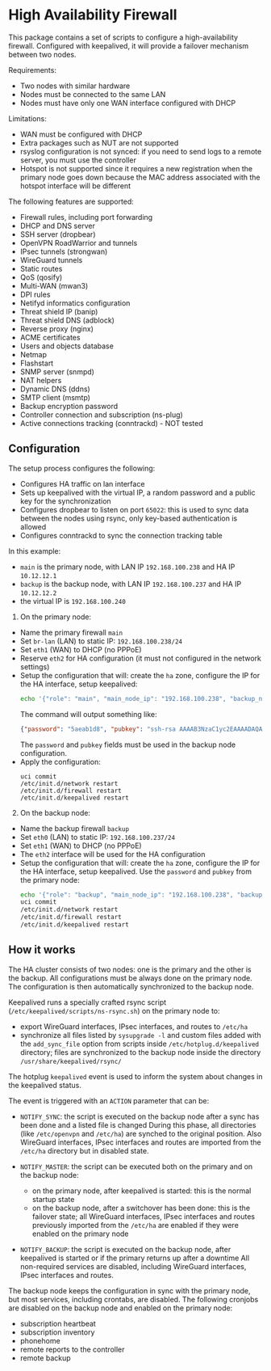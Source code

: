# High Availability Firewall

This package contains a set of scripts to configure a high-availability firewall.
Configured with keepalived, it will provide a failover mechanism between two nodes.

Requirements:

- Two nodes with similar hardware
- Nodes must be connected to the same LAN
- Nodes must have only one WAN interface configured with DHCP

Limitations:

- WAN must be configured with DHCP
- Extra packages such as NUT are not supported
- rsyslog configuration is not synced: if you need to send logs to a remote server, you must use the controller
- Hotspot is not supported since it requires a new registration when the primary node goes down because the MAC address associated with the hotspot interface will be different

The following features are supported:

- Firewall rules, including port forwarding
- DHCP and DNS server
- SSH server (dropbear)
- OpenVPN RoadWarrior and tunnels
- IPsec tunnels (strongwan)
- WireGuard tunnels
- Static routes
- QoS (qosify)
- Multi-WAN (mwan3)
- DPI rules
- Netifyd informatics configuration
- Threat shield IP (banip)
- Threat shield DNS (adblock)
- Reverse proxy (nginx)
- ACME certificates
- Users and objects database
- Netmap
- Flashstart
- SNMP server (snmpd)
- NAT helpers
- Dynamic DNS (ddns)
- SMTP client (msmtp)
- Backup encryption password
- Controller connection and subscription (ns-plug)
- Active connections tracking (conntrackd) - NOT tested

## Configuration

The setup process configures the following:
- Configures HA traffic on lan interface
- Sets up keepalived with the virtual IP, a random password and a public key for the synchronization
- Configures dropbear to listen on port `65022`: this is used to sync data between the nodes using rsync, only
  key-based authentication is allowed
- Configures conntrackd to sync the connection tracking table

In this example:
- `main` is the primary node, with LAN IP `192.168.100.238` and HA IP `10.12.12.1`
- `backup` is the backup node, with LAN IP `192.168.100.237` and HA IP `10.12.12.2`
- the virtual IP is `192.168.100.240`

1. On the primary node:
  - Name the primary firewall `main`
  - Set `br-lan` (LAN) to static IP: `192.168.100.238/24`
  - Set `eth1` (WAN) to DHCP (no PPPoE)
  - Reserve `eth2` for HA configuration (it must not configured in the network settings)
  - Setup the configuration that will: create the `ha` zone, configure the IP for the HA interface, setup keepalived:
    ```sh
    echo '{"role": "main", "main_node_ip": "192.168.100.238", "backup_node_ip": "192.168.100.239", "virtual_ip": "192.168.100.240/24"}' | /usr/libexec/rpcd/ns.ha call setup
    ```
    The command will output something like:
    ```json
    {"password": "5aeab1d8", "pubkey": "ssh-rsa AAAAB3NzaC1yc2EAAAADAQABAAABAQDF7MYY8vfgE/JgJT8mOejwIhB4UYKS4g/QSA7fwntCbN0LQ3nTA6LO3AzqhUCHd6LBS5P9aefTqDcG+cJQiGbXReqX1z4trQGs7QkBLbjlXb2Vock17UIGbm5ao8jyPsD4ADNdMF8p0S2xDvnfsOh7MXLy5N7QZGp1G3ISB6JVw0mdCn3GXYg1X9XB7Pqu0OJm7+n2SJvA1KXn9fKUDX92U1fGQcid05C3yRBS5QXB7VAAP55KKYp4RmQMCOcJDhDoHGB6Ia/fTxfhnLdXJcAHU2MTtyaEY7NWoPjKZ3769GIu4KLLDPB8aH9emg23Mej+eiMRIg0vFXsaJWVPuZzj root@primary"}
    ```
    The `password` and `pubkey` fields must be used in the backup node configuration.
  - Apply the configuration:
    ```
    uci commit
    /etc/init.d/network restart
    /etc/init.d/firewall restart
    /etc/init.d/keepalived restart
    ```

2. On the backup node:
  - Name the backup firewall `backup`
  - Set `eth0` (LAN) to static IP: `192.168.100.237/24`
  - Set `eth1` (WAN) to DHCP (no PPPoE)
  - The `eth2` interface will be used for the HA configuration
  - Setup the configuration that will: create the `ha` zone, configure the IP for the HA interface, setup keepalived. Use the `password` and `pubkey` from the primary node:
    ```sh
    echo '{"role": "backup", "main_node_ip": "192.168.100.238", "backup_node_ip": "192.168.100.239", "virtual_ip": "192.168.100.240/24", "password": "5aeab1d8", "pubkey": "ssh-rsa AAAAB3NzaC1yc2EAAAADAQABAAABAQDF7MYY8vfgE/JgJT8mOejwIhB4UYKS4g/QSA7fwntCbN0LQ3nTA6LO3AzqhUCHd6LBS5P9aefTqDcG+cJQiGbXReqX1z4trQGs7QkBLbjlXb2Vock17UIGbm5ao8jyPsD4ADNdMF8p0S2xDvnfsOh7MXLy5N7QZGp1G3ISB6JVw0mdCn3GXYg1X9XB7Pqu0OJm7+n2SJvA1KXn9fKUDX92U1fGQcid05C3yRBS5QXB7VAAP55KKYp4RmQMCOcJDhDoHGB6Ia/fTxfhnLdXJcAHU2MTtyaEY7NWoPjKZ3769GIu4KLLDPB8aH9emg23Mej+eiMRIg0vFXsaJWVPuZzj root@primary"}' | /usr/libexec/rpcd/ns.ha call setup
    uci commit
    /etc/init.d/network restart
    /etc/init.d/firewall restart
    /etc/init.d/keepalived restart
    ```

## How it works

The HA cluster consists of two nodes: one is the primary and the other is the backup.
All configurations must be always done on the primary node.
The configuration is then automatically synchronized to the backup node.

Keepalived runs a specially crafted rsync script (`/etc/keepalived/scripts/ns-rsync.sh`) on the primary node to:
- export WireGuard interfaces, IPsec interfaces, and routes to `/etc/ha`
- synchronize all files listed by `sysupgrade -l` and custom files added with the `add_sync_file` option from scripts inside `/etc/hotplug.d/keepalived` directory;
  files are synchronized to the backup node inside the directory `/usr/share/keepalived/rsync/`

The hotplug `keepalived` event is used to inform the system about changes in the keepalived status.

The event is triggered with an `ACTION` parameter that can be:

- `NOTIFY_SYNC`: the script is executed on the backup node after a sync has been done and a listed file is changed
  During this phase, all directories (like `/etc/openvpn` and `/etc/ha`) are synched to the original position.
  Also WireGuard interfaces, IPsec interfaces and routes are imported from the `/etc/ha` directory but in disabled state.

- `NOTIFY_MASTER`: the script can be executed both on the primary and on the backup node:
   - on the primary node, after keepalived is started: this is the normal startup state
   - on the backup node, after a switchover has been done: this is the failover state; 
     all WireGuard interfaces, IPsec interfaces and routes previously imported from the `/etc/ha` are enabled if they were enabled on the primary node

- `NOTIFY_BACKUP`: the script is executed on the backup node, after keepalived is started or if the primary returns up after a downtime
  All non-required services are disabled, including WireGuard interfaces, IPsec interfaces and routes.

The backup node keeps the configuration in sync with the primary node, but most services, including crontabs, are disabled.
The following cronjobs are disabled on the backup node and enabled on the primary node:

- subscription heartbeat
- subscription inventory
- phonehome
- remote reports to the controller
- remote backup
